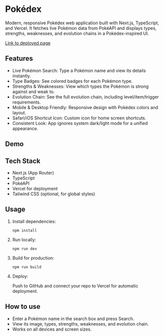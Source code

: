 # Pokédex

Modern, responsive Pokédex web application built with Next.js, TypeScript, and Vercel.
It fetches live Pokémon data from PokéAPI and displays types, strengths, weaknesses, and evolution chains in a Pokédex-inspired UI.

[Link to deployed page](https://mypokedex-topaz.vercel.app/ )


## Features
- Live Pokémon Search: Type a Pokémon name and view its details instantly.
- Type Badges: See colored badges for each Pokémon type.
- Strengths & Weaknesses: View which types the Pokémon is strong against and weak to.
- Evolution Chain: See the full evolution chain, including level/item/trigger requirements.
- Mobile & Desktop Friendly: Responsive design with Pokédex colors and layout.
- Safari/iOS Shortcut Icon: Custom icon for home screen shortcuts.
- Consistent Look: App ignores system dark/light mode for a unified appearance.


## Demo



## Tech Stack
- Next.js (App Router)
- TypeScript
- PokéAPI
- Vercel for deployment
- Tailwind CSS (optional, for global styles)


## Usage
1. Install dependencies:

   ```npm install```

2. Run locally:

   ```npm run dev```

3. Build for production:

   ```npm run build```

4. Deploy:

   Push to GitHub and connect your repo to Vercel for automatic deployment.


## How to use 
- Enter a Pokémon name in the search box and press Search.
- View its image, types, strengths, weaknesses, and evolution chain.
- Works on all devices and screen sizes.
   
